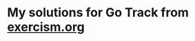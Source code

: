 # My solutions for Go Track from [exercism.org](https://exercism.org/profiles/milicagolocorbin/solutions?track_slug=go)

